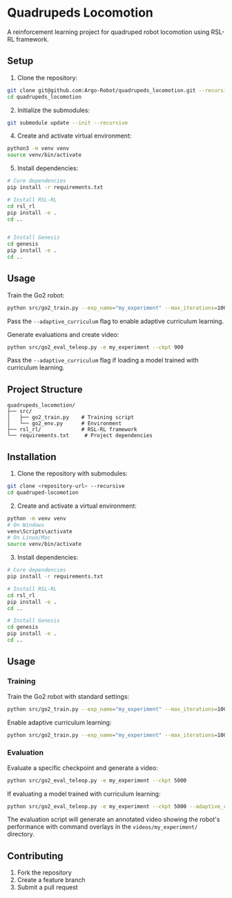 # Quadrupeds Locomotion

A reinforcement learning project for quadruped robot locomotion using RSL-RL framework.

## Setup

1. Clone the repository:
```bash
git clone git@github.com:Argo-Robot/quadrupeds_locomotion.git --recursive
cd quadrupeds_locomotion
```
2. Initialize the submodules:
```bash
git submodule update --init --recursive
```

4. Create and activate virtual environment:
```bash
python3 -m venv venv
source venv/bin/activate
```

5. Install dependencies:
```bash
# Core dependencies
pip install -r requirements.txt

# Install RSL-RL
cd rsl_rl
pip install -e .
cd ..


# Install Genesis
cd genesis
pip install -e .
cd ..
```

## Usage

Train the Go2 robot:
```bash
python src/go2_train.py --exp_name="my_experiment" --max_iterations=1000
```
Pass the `--adaptive_curriculum` flag to enable adaptive curriculum learning.

Generate evaluations and create video:
```bash
python src/go2_eval_teleop.py -e my_experiment --ckpt 900
```
Pass the `--adaptive_curriculum` flag if loading a model trained with curriculum learning.

## Project Structure
```
quadrupeds_locomotion/
├── src/
│   ├── go2_train.py    # Training script
│   └── go2_env.py      # Environment
├── rsl_rl/             # RSL-RL framework
└── requirements.txt     # Project dependencies
```





## Installation

1. Clone the repository with submodules:
```bash
git clone <repository-url> --recursive
cd quadruped-locomotion
```

2. Create and activate a virtual environment:
```bash
python -m venv venv
# On Windows
venv\Scripts\activate
# On Linux/Mac
source venv/bin/activate
```

3. Install dependencies:
```bash
# Core dependencies
pip install -r requirements.txt

# Install RSL-RL
cd rsl_rl
pip install -e .
cd ..

# Install Genesis
cd genesis
pip install -e .
cd ..
```

## Usage

### Training

Train the Go2 robot with standard settings:
```bash
python src/go2_train.py --exp_name="my_experiment" --max_iterations=10000
```

Enable adaptive curriculum learning:
```bash
python src/go2_train.py --exp_name="my_experiment" --max_iterations=10000 --adaptive_curriculum
```

### Evaluation

Evaluate a specific checkpoint and generate a video:
```bash
python src/go2_eval_teleop.py -e my_experiment --ckpt 5000
```

If evaluating a model trained with curriculum learning:
```bash
python src/go2_eval_teleop.py -e my_experiment --ckpt 5000 --adaptive_curriculum
```

The evaluation script will generate an annotated video showing the robot's performance with command overlays in the `videos/my_experiment/` directory.

## Contributing

1. Fork the repository
2. Create a feature branch
3. Submit a pull request
